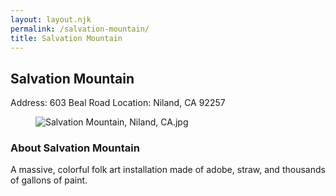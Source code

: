```yaml
---
layout: layout.njk
permalink: /salvation-mountain/
title: Salvation Mountain
---
```


<article class="attraction-detail container">
  <h2>Salvation Mountain</h2>
  <div class="attraction-meta">
    <span class="address">Address: 603 Beal Road</span>
    <span class="location">Location: Niland, CA 92257</span>
  </div>
  <figure class="attraction-image">
    <img src="https://upload.wikimedia.org/wikipedia/commons/9/94/Salvation_Mountain%2C_Niland%2C_CA.jpg?v=1743942693843" alt="Salvation Mountain, Niland, CA.jpg" loading="lazy">
  </figure>
  <div class="attraction-description">
    <h3>About Salvation Mountain</h3>
    <p>A massive, colorful folk art installation made of adobe, straw, and thousands of gallons of paint.</p>
  </div>
  
</article>